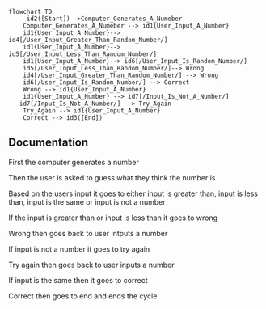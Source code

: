 ```mermaid
flowchart TD
     id2([Start])-->Computer_Generates_A_Numeber
    Computer_Generates_A_Numeber --> id1{User_Input_A_Number}
    id1{User_Input_A_Number}--> id4[/User_Input_Greater_Than_Random_Number/]
    id1{User_Input_A_Number}--> id5[/User_Input_Less_Than_Random_Number/]
    id1{User_Input_A_Number}--> id6[/User_Input_Is_Random_Number/]
    id5[/User_Input_Less_Than_Random_Number/]--> Wrong
    id4[/User_Input_Greater_Than_Random_Number/] --> Wrong
    id6[/User_Input_Is_Random_Number/] --> Correct
    Wrong --> id1{User_Input_A_Number}
    id1{User_Input_A_Number} --> id7[/Input_Is_Not_A_Number/]
   id7[/Input_Is_Not_A_Number/] --> Try_Again
    Try_Again --> id1{User_Input_A_Number}
    Correct --> id3([End])

```
## Documentation
First the computer generates a number

Then the user is asked to guess what they think the number is 

Based on the users input it goes to either input is greater than, input is less than, input is the same or input is not a number

If the input is greater than or input is less than it goes to wrong

Wrong then goes back to user intputs a number

If input is not a number it goes to try again

Try again then goes back to user inputs a number

If input is the same then it goes to correct

Correct then goes to end and ends the cycle